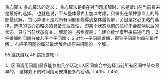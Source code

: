 贪心算法
贪心算法的定义：
贪心算法是指在对问题求解时，总是做出在当前看来是最好的选择。
也就是说，不从整体最优上加以考虑，只做出在某种意义上的局部最优解。
贪心算法不是对所有问题都能得到整体最优解，关键是贪心策略的选择，选择的贪心策略必须具备无后效性，
即某个状态以前的过程不会影响以后的状态，只与当前状态有关。
解题的一般步骤是：
1.建立数学模型来描述问题；
2.把求解的问题分成若干个子问题；
3.对每一子问题求解，得到子问题的局部最优解；
4.把子问题的局部最优解合成原来问题的一个解。


55.跳跃游戏
45.跳跃游戏 II


1、区间调用问题(最多能参加几个活动):从区间集合中选择当前所有区间中结束最早的，
   这样剩下的时间段可安排更多的活动。L435、L452 